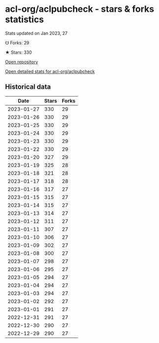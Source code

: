 # acl-org/aclpubcheck - stars & forks statistics

Stats updated on Jan 2023, 27

☋ Forks: 29

★ Stars: 330

[Open repository](https://github.com/acl-org/aclpubcheck)

[Open detailed stats for acl-org/aclpubcheck](https://reviewgithub.com/rep/acl-org/aclpubcheck)

## Historical data
| Date | Stars | Forks |
|------|-------|-------|
| 2023-01-27 | 330 | 29 | 
| 2023-01-26 | 330 | 29 | 
| 2023-01-25 | 330 | 29 | 
| 2023-01-24 | 330 | 29 | 
| 2023-01-23 | 330 | 29 | 
| 2023-01-22 | 330 | 29 | 
| 2023-01-20 | 327 | 29 | 
| 2023-01-19 | 325 | 28 | 
| 2023-01-18 | 321 | 28 | 
| 2023-01-17 | 318 | 28 | 
| 2023-01-16 | 317 | 27 | 
| 2023-01-15 | 315 | 27 | 
| 2023-01-14 | 315 | 27 | 
| 2023-01-13 | 314 | 27 | 
| 2023-01-12 | 311 | 27 | 
| 2023-01-11 | 307 | 27 | 
| 2023-01-10 | 306 | 27 | 
| 2023-01-09 | 302 | 27 | 
| 2023-01-08 | 300 | 27 | 
| 2023-01-07 | 298 | 27 | 
| 2023-01-06 | 295 | 27 | 
| 2023-01-05 | 294 | 27 | 
| 2023-01-04 | 294 | 27 | 
| 2023-01-03 | 294 | 27 | 
| 2023-01-02 | 292 | 27 | 
| 2023-01-01 | 291 | 27 | 
| 2022-12-31 | 291 | 27 | 
| 2022-12-30 | 290 | 27 | 
| 2022-12-29 | 290 | 27 | 


